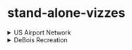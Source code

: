 # stand-alone-vizzes

<details>

<summary> US Airport Network </summary>  
</br>

[Network visualization](https://meglin234.github.io/stand-alone-vizzes/US_Airport_Network/index.html) highlighting the betweenness centrality of the Anchorage airport, made with Gephi. 

</details>


<details>

<summary> DeBois Recreation </summary>  
</br>

[Recreation](https://meglin234.github.io/stand-alone-vizzes/US_Airport_Network/index.html) of DeBois' original "Comparative Increase of White and Colored Population of Georgia" visualization using ggplot in R. 

</details>
